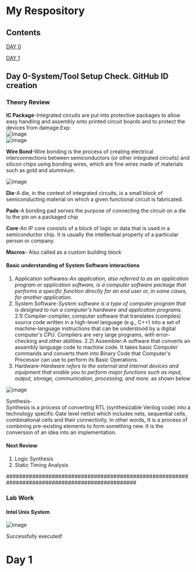 # My Respository

## Contents

[DAY 0](https://github.com/azrulhakimwahab/sd-training/blob/main/Report.md#day-0)

[DAY 1](https://github.com/azrulhakimwahab/sd-training/blob/main/Report.md#day-1)

## Day 0-System/Tool Setup Check. GitHub ID creation
### Theory Review
**IC Package**-Integrated circuits are put into protective packages to allow easy handling and assembly onto printed circuit boards and to protect the devices from damage.Exp:<br />
![image](https://user-images.githubusercontent.com/118953938/205218471-519b2b8c-384c-4015-b869-af05d6407829.png)
<br />
![image](https://user-images.githubusercontent.com/118953938/205211281-f9ea98e9-eef4-45ca-a579-7de14f7eca8b.png)

**Wire Bond**-Wire bonding is the process of creating electrical interconnections between semiconductors (or other integrated circuits) and silicon chips using bonding wires, which are fine wires made of materials such as gold and aluminium.

![image](https://user-images.githubusercontent.com/118953938/205212706-e6191967-6885-41d5-afc3-8751144ab36f.png)

**Die**-A die, in the context of integrated circuits, is a small block of semiconducting material on which a given functional circuit is fabricated.

**Pads**-A bonding pad serves the purpose of connecting the circuit on a die to the pin on a packaged chip

**Core**-An IP core consists of a block of logic or data that is used in a semiconductor chip. It is usually the intellectual property of a particular person or company. 

**Macros**- Also called as a custom building block

#### Basic understanding of System Software interactions

1) Application softwares-*An application, also referred to as an application program or application software, is a computer software package that performs a specific function directly for an end user or, in some cases, for another application.*
2) System Software-*System software is a type of computer program that is designed to run a computer's hardware and application programs.*
    2.1) Compiler-compiler, computer software that translates (compiles) source code written in a high-level language (e.g., C++) into a set of machine-language instructions that can be understood by a digital computer's CPU. Compilers are very large programs, with error-checking and other abilities.
    2.2) Assembler-A software that converts an assembly language code to machine code. It takes basic Computer commands and converts them into Binary Code that Computer's Processor can use to perform its Basic Operations.
3) Hardware-*Hardware refers to the external and internal devices and equipment that enable you to perform major functions such as input, output, storage, communication, processing, and more.* 
as shown below

![image](https://user-images.githubusercontent.com/118953938/205213514-731d48e5-526e-4525-a472-5247fabe5ad9.png)

Synthesis-<br />
Synthesis is a process of converting RTL (synthesizable Verilog code) into a technology specific Gate level netlist which includes nets, sequential cells, combinational cells and their connectivity. In other words, It is a process of combining pre-existing elements to form something new. It is the conversion of an idea into an implementation.<br />

#### Next Review
1) Logic Synthesis
2) Static Timing Analysis

################################################################################################

### Lab Work

#### Intel Unix System

![image](https://user-images.githubusercontent.com/118953938/205214388-1e25012b-6851-47a6-9b7c-437779e538ab.png)

Successfully executed!


# Day 1
